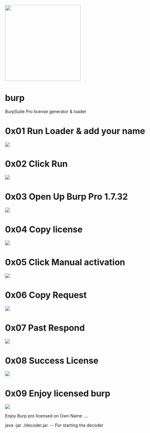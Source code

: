 <img src="/images/burp.jpg" width="250" height="250">

# burp
BurpSuite Pro license generator & loader

# 0x01 Run Loader & add your name 
![](/images/1.png)
# 0x02 Click Run 
![](/images/11.png)
# 0x03 Open Up Burp Pro 1.7.32
![](/images/2.png)
# 0x04 Copy license 
![](/images/3.png)
# 0x05 Click Manual activation
![](/images/4.png)
# 0x06 Copy Request 
![](/images/5.png)
# 0x07 Past Respond 
![](/images/6.png)
# 0x08 Success License
![](/images/7.png)
# 0x09 Enjoy licensed burp 
![](/images/8.png)


Enjoy Burp pro licensed on Own Name ....

java -jar ./decoder.jar. -- For starting the decoder
